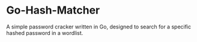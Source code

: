 # Go-Hash-Matcher
A simple password cracker written in Go, designed to search for a specific hashed password in a wordlist.
